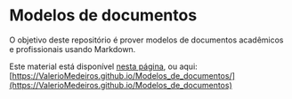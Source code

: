 # Modelos de documentos
O objetivo deste repositório é prover modelos de documentos acadêmicos e profissionais usando Markdown.

Este material está disponível [nesta página](https://ValerioMedeiros.github.io/Modelos_de_documentos/), ou aqui:[https://ValerioMedeiros.github.io/Modelos_de_documentos/](https://ValerioMedeiros.github.io/Modelos_de_documentos)  

